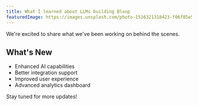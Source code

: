 ```yaml
---
title: What I learned about LLMs building Bloop
featuredImage: https://images.unsplash.com/photo-1516321318423-f06f85e504b3?w=400&h=300&fit=crop
---
```


We're excited to share what we've been working on behind the scenes.

## What's New

- Enhanced AI capabilities
- Better integration support
- Improved user experience
- Advanced analytics dashboard

Stay tuned for more updates!
